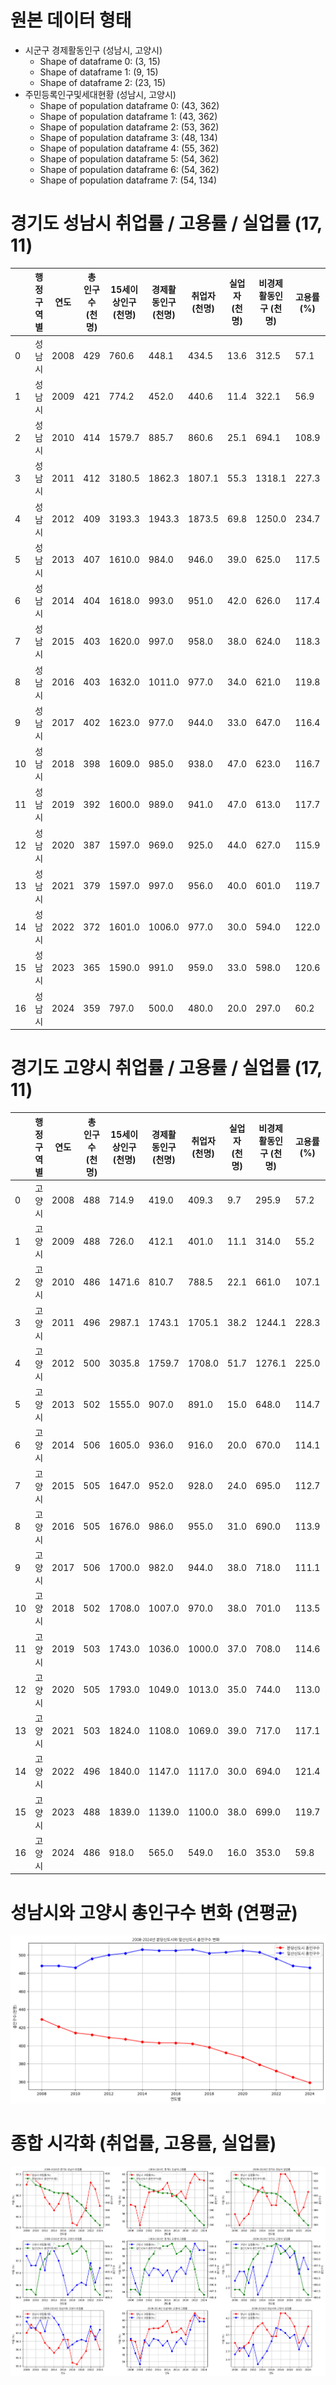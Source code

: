 # 원본 데이터 형태
* 시군구 경제활동인구 (성남시, 고양시)
  * Shape of dataframe 0: (3, 15)
  * Shape of dataframe 1: (9, 15)
  * Shape of dataframe 2: (23, 15)
* 주민등록인구및세대현황  (성남시, 고양시)
  * Shape of population dataframe 0: (43, 362)
  * Shape of population dataframe 1: (43, 362)
  * Shape of population dataframe 2: (53, 362)
  * Shape of population dataframe 3: (48, 134)
  * Shape of population dataframe 4: (55, 362)
  * Shape of population dataframe 5: (54, 362)
  * Shape of population dataframe 6: (54, 362)
  * Shape of population dataframe 7: (54, 134)

# 경기도 성남시 취업률 / 고용률 / 실업률 (17, 11)

|     | 행정구역별 | 연도 | 총 인구수(천명) | 15세이상인구 (천명) | 경제활동인구 (천명) | 취업자 (천명) | 실업자 (천명) | 비경제활동인구 (천명) | 고용률 (%) | 실업률 (％) | 취업률(%) | 고용률(%) | 실업률(％) |
| --- | ---------- | ---- | --------------- | ------------------- | ------------------- | ------------- | ------------- | --------------------- | ---------- | ----------- | --------- | --------- | ---------- |
| 0   | 성남시     | 2008 | 429             | 760.6               | 448.1               | 434.5         | 13.6          | 312.5                 | 57.1       | 3.0         | 97.0      | 57.1      | 3.0        |
| 1   | 성남시     | 2009 | 421             | 774.2               | 452.0               | 440.6         | 11.4          | 322.1                 | 56.9       | 2.5         | 97.5      | 56.9      | 2.5        |
| 2   | 성남시     | 2010 | 414             | 1579.7              | 885.7               | 860.6         | 25.1          | 694.1                 | 108.9      | 5.7         | 97.2      | 54.5      | 2.8        |
| 3   | 성남시     | 2011 | 412             | 3180.5              | 1862.3              | 1807.1        | 55.3          | 1318.1                | 227.3      | 11.9        | 97.0      | 56.8      | 3.0        |
| 4   | 성남시     | 2012 | 409             | 3193.3              | 1943.3              | 1873.5        | 69.8          | 1250.0                | 234.7      | 14.5        | 96.4      | 58.7      | 3.6        |
| 5   | 성남시     | 2013 | 407             | 1610.0              | 984.0               | 946.0         | 39.0          | 625.0                 | 117.5      | 7.8         | 96.1      | 58.8      | 4.0        |
| 6   | 성남시     | 2014 | 404             | 1618.0              | 993.0               | 951.0         | 42.0          | 626.0                 | 117.4      | 8.5         | 95.8      | 58.8      | 4.2        |
| 7   | 성남시     | 2015 | 403             | 1620.0              | 997.0               | 958.0         | 38.0          | 624.0                 | 118.3      | 7.6         | 96.1      | 59.1      | 3.8        |
| 8   | 성남시     | 2016 | 403             | 1632.0              | 1011.0              | 977.0         | 34.0          | 621.0                 | 119.8      | 6.7         | 96.6      | 59.9      | 3.4        |
| 9   | 성남시     | 2017 | 402             | 1623.0              | 977.0               | 944.0         | 33.0          | 647.0                 | 116.4      | 6.7         | 96.6      | 58.2      | 3.4        |
| 10  | 성남시     | 2018 | 398             | 1609.0              | 985.0               | 938.0         | 47.0          | 623.0                 | 116.7      | 9.5         | 95.2      | 58.3      | 4.8        |
| 11  | 성남시     | 2019 | 392             | 1600.0              | 989.0               | 941.0         | 47.0          | 613.0                 | 117.7      | 9.5         | 95.1      | 58.8      | 4.8        |
| 12  | 성남시     | 2020 | 387             | 1597.0              | 969.0               | 925.0         | 44.0          | 627.0                 | 115.9      | 9.1         | 95.5      | 57.9      | 4.5        |
| 13  | 성남시     | 2021 | 379             | 1597.0              | 997.0               | 956.0         | 40.0          | 601.0                 | 119.7      | 8.1         | 95.9      | 59.9      | 4.0        |
| 14  | 성남시     | 2022 | 372             | 1601.0              | 1006.0              | 977.0         | 30.0          | 594.0                 | 122.0      | 5.9         | 97.1      | 61.0      | 3.0        |
| 15  | 성남시     | 2023 | 365             | 1590.0              | 991.0               | 959.0         | 33.0          | 598.0                 | 120.6      | 6.6         | 96.8      | 60.3      | 3.3        |
| 16  | 성남시     | 2024 | 359             | 797.0               | 500.0               | 480.0         | 20.0          | 297.0                 | 60.2       | 4.1         | 96.0      | 60.2      | 4.0        |

# 경기도 고양시 취업률 / 고용률 / 실업률 (17, 11)

|     | 행정구역별 | 연도 | 총 인구수(천명) | 15세이상인구 (천명) | 경제활동인구 (천명) | 취업자 (천명) | 실업자 (천명) | 비경제활동인구 (천명) | 고용률 (%) | 실업률 (％) | 취업률(%) | 고용률(%) | 실업률(％) |
| --- | ---------- | ---- | --------------- | ------------------- | ------------------- | ------------- | ------------- | --------------------- | ---------- | ----------- | --------- | --------- | ---------- |
| 0   | 고양시     | 2008 | 488             | 714.9               | 419.0               | 409.3         | 9.7           | 295.9                 | 57.2       | 2.3         | 97.7      | 57.3      | 2.3        |
| 1   | 고양시     | 2009 | 488             | 726.0               | 412.1               | 401.0         | 11.1          | 314.0                 | 55.2       | 2.7         | 97.3      | 55.2      | 2.7        |
| 2   | 고양시     | 2010 | 486             | 1471.6              | 810.7               | 788.5         | 22.1          | 661.0                 | 107.1      | 5.5         | 97.3      | 53.6      | 2.7        |
| 3   | 고양시     | 2011 | 496             | 2987.1              | 1743.1              | 1705.1        | 38.2          | 1244.1                | 228.3      | 8.7         | 97.8      | 57.1      | 2.2        |
| 4   | 고양시     | 2012 | 500             | 3035.8              | 1759.7              | 1708.0        | 51.7          | 1276.1                | 225.0      | 11.8        | 97.1      | 56.3      | 2.9        |
| 5   | 고양시     | 2013 | 502             | 1555.0              | 907.0               | 891.0         | 15.0          | 648.0                 | 114.7      | 3.4         | 98.2      | 57.3      | 1.7        |
| 6   | 고양시     | 2014 | 506             | 1605.0              | 936.0               | 916.0         | 20.0          | 670.0                 | 114.1      | 4.2         | 97.9      | 57.1      | 2.1        |
| 7   | 고양시     | 2015 | 505             | 1647.0              | 952.0               | 928.0         | 24.0          | 695.0                 | 112.7      | 5.1         | 97.5      | 56.3      | 2.5        |
| 8   | 고양시     | 2016 | 505             | 1676.0              | 986.0               | 955.0         | 31.0          | 690.0                 | 113.9      | 6.4         | 96.9      | 57.0      | 3.1        |
| 9   | 고양시     | 2017 | 506             | 1700.0              | 982.0               | 944.0         | 38.0          | 718.0                 | 111.1      | 7.7         | 96.1      | 55.5      | 3.9        |
| 10  | 고양시     | 2018 | 502             | 1708.0              | 1007.0              | 970.0         | 38.0          | 701.0                 | 113.5      | 7.5         | 96.3      | 56.8      | 3.8        |
| 11  | 고양시     | 2019 | 503             | 1743.0              | 1036.0              | 1000.0        | 37.0          | 708.0                 | 114.6      | 7.1         | 96.5      | 57.4      | 3.6        |
| 12  | 고양시     | 2020 | 505             | 1793.0              | 1049.0              | 1013.0        | 35.0          | 744.0                 | 113.0      | 6.7         | 96.6      | 56.5      | 3.3        |
| 13  | 고양시     | 2021 | 503             | 1824.0              | 1108.0              | 1069.0        | 39.0          | 717.0                 | 117.1      | 7.0         | 96.5      | 58.6      | 3.5        |
| 14  | 고양시     | 2022 | 496             | 1840.0              | 1147.0              | 1117.0        | 30.0          | 694.0                 | 121.4      | 5.1         | 97.4      | 60.7      | 2.6        |
| 15  | 고양시     | 2023 | 488             | 1839.0              | 1139.0              | 1100.0        | 38.0          | 699.0                 | 119.7      | 6.8         | 96.6      | 59.8      | 3.3        |
| 16  | 고양시     | 2024 | 486             | 918.0               | 565.0               | 549.0         | 16.0          | 353.0                 | 59.8       | 2.8         | 97.2      | 59.8      | 2.8        |

# 성남시와 고양시 총인구수 변화 (연평균)

![alt text](image.png)

# 종합 시각화 (취업률, 고용률, 실업률)

![alt text](image-1.png)